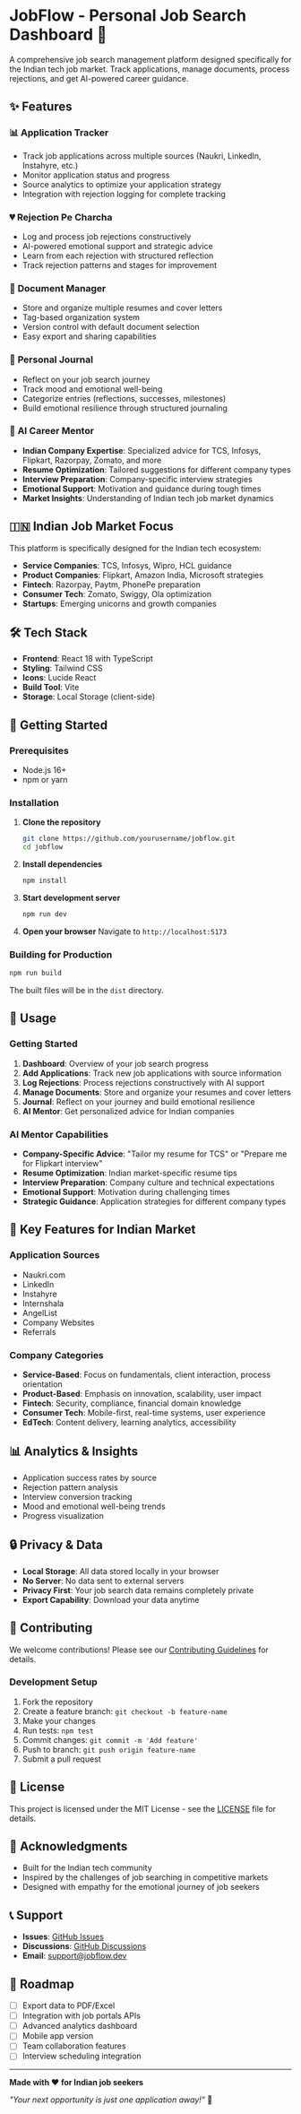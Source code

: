 # JobFlow - Personal Job Search Dashboard 🚀

A comprehensive job search management platform designed specifically for the Indian tech job market. Track applications, manage documents, process rejections, and get AI-powered career guidance.

## ✨ Features

### 📊 **Application Tracker**
- Track job applications across multiple sources (Naukri, LinkedIn, Instahyre, etc.)
- Monitor application status and progress
- Source analytics to optimize your application strategy
- Integration with rejection logging for complete tracking

### 💔 **Rejection Pe Charcha**
- Log and process job rejections constructively
- AI-powered emotional support and strategic advice
- Learn from each rejection with structured reflection
- Track rejection patterns and stages for improvement

### 📄 **Document Manager**
- Store and organize multiple resumes and cover letters
- Tag-based organization system
- Version control with default document selection
- Easy export and sharing capabilities

### 📝 **Personal Journal**
- Reflect on your job search journey
- Track mood and emotional well-being
- Categorize entries (reflections, successes, milestones)
- Build emotional resilience through structured journaling

### 🤖 **AI Career Mentor**
- **Indian Company Expertise**: Specialized advice for TCS, Infosys, Flipkart, Razorpay, Zomato, and more
- **Resume Optimization**: Tailored suggestions for different company types
- **Interview Preparation**: Company-specific interview strategies
- **Emotional Support**: Motivation and guidance during tough times
- **Market Insights**: Understanding of Indian tech job market dynamics

## 🇮🇳 Indian Job Market Focus

This platform is specifically designed for the Indian tech ecosystem:

- **Service Companies**: TCS, Infosys, Wipro, HCL guidance
- **Product Companies**: Flipkart, Amazon India, Microsoft strategies
- **Fintech**: Razorpay, Paytm, PhonePe preparation
- **Consumer Tech**: Zomato, Swiggy, Ola optimization
- **Startups**: Emerging unicorns and growth companies

## 🛠️ Tech Stack

- **Frontend**: React 18 with TypeScript
- **Styling**: Tailwind CSS
- **Icons**: Lucide React
- **Build Tool**: Vite
- **Storage**: Local Storage (client-side)

## 🚀 Getting Started

### Prerequisites
- Node.js 16+ 
- npm or yarn

### Installation

1. **Clone the repository**
   ```bash
   git clone https://github.com/yourusername/jobflow.git
   cd jobflow
   ```

2. **Install dependencies**
   ```bash
   npm install
   ```

3. **Start development server**
   ```bash
   npm run dev
   ```

4. **Open your browser**
   Navigate to `http://localhost:5173`

### Building for Production

```bash
npm run build
```

The built files will be in the `dist` directory.

## 📱 Usage

### Getting Started
1. **Dashboard**: Overview of your job search progress
2. **Add Applications**: Track new job applications with source information
3. **Log Rejections**: Process rejections constructively with AI support
4. **Manage Documents**: Store and organize your resumes and cover letters
5. **Journal**: Reflect on your journey and build emotional resilience
6. **AI Mentor**: Get personalized advice for Indian companies

### AI Mentor Capabilities
- **Company-Specific Advice**: "Tailor my resume for TCS" or "Prepare me for Flipkart interview"
- **Resume Optimization**: Indian market-specific resume tips
- **Interview Preparation**: Company culture and technical expectations
- **Emotional Support**: Motivation during challenging times
- **Strategic Guidance**: Application strategies for different company types

## 🎯 Key Features for Indian Market

### Application Sources
- Naukri.com
- LinkedIn
- Instahyre
- Internshala
- AngelList
- Company Websites
- Referrals

### Company Categories
- **Service-Based**: Focus on fundamentals, client interaction, process orientation
- **Product-Based**: Emphasis on innovation, scalability, user impact
- **Fintech**: Security, compliance, financial domain knowledge
- **Consumer Tech**: Mobile-first, real-time systems, user experience
- **EdTech**: Content delivery, learning analytics, accessibility

## 📊 Analytics & Insights

- Application success rates by source
- Rejection pattern analysis
- Interview conversion tracking
- Mood and emotional well-being trends
- Progress visualization

## 🔒 Privacy & Data

- **Local Storage**: All data stored locally in your browser
- **No Server**: No data sent to external servers
- **Privacy First**: Your job search data remains completely private
- **Export Capability**: Download your data anytime

## 🤝 Contributing

We welcome contributions! Please see our [Contributing Guidelines](CONTRIBUTING.md) for details.

### Development Setup
1. Fork the repository
2. Create a feature branch: `git checkout -b feature-name`
3. Make your changes
4. Run tests: `npm test`
5. Commit changes: `git commit -m 'Add feature'`
6. Push to branch: `git push origin feature-name`
7. Submit a pull request

## 📝 License

This project is licensed under the MIT License - see the [LICENSE](LICENSE) file for details.

## 🙏 Acknowledgments

- Built for the Indian tech community
- Inspired by the challenges of job searching in competitive markets
- Designed with empathy for the emotional journey of job seekers

## 📞 Support

- **Issues**: [GitHub Issues](https://github.com/yourusername/jobflow/issues)
- **Discussions**: [GitHub Discussions](https://github.com/yourusername/jobflow/discussions)
- **Email**: support@jobflow.dev

## 🌟 Roadmap

- [ ] Export data to PDF/Excel
- [ ] Integration with job portals APIs
- [ ] Advanced analytics dashboard
- [ ] Mobile app version
- [ ] Team collaboration features
- [ ] Interview scheduling integration

---

**Made with ❤️ for Indian job seekers**

*"Your next opportunity is just one application away!"* 🚀